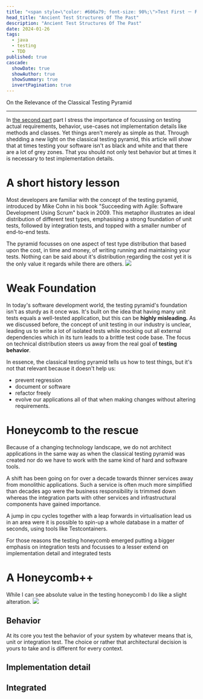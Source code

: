 ```yaml
---
title: "<span style=\"color: #606a79; font-size: 90%;\">Test First － Part 3</span><br/> Ancient Testing Pyramids"
head_title: "Ancient Test Structures Of The Past"
description: "Ancient Test Structures Of The Past" 
date: 2024-01-26
tags:
  - java
  - testing
  - TDD
published: true
cascade:
  showDate: true
  showAuthor: true
  showSummary: true
  invertPagination: true
---
```

On the Relevance of the Classical Testing Pyramid
<!--more-->
---


In [the second part](unit-test-ambiguity) part I stress the importance of focussing on testing actual requirements, behavior,
use-cases not implementation details like methods and classes. Yet things aren't merely as simple as that.
Through shedding a new light on the classical testing pyramid,
this article will show that at times testing your software isn't as black and white and that there are a lot of grey zones. That you should not only test behavior but at times it is necessary to test implementation details.

# A short history lesson
Most developers are familiar with the concept of the testing pyramid, introduced by Mike Cohn in his book "Succeeding with Agile: Software Development Using Scrum" back in 2009. This metaphor illustrates an ideal distribution of different test types, emphasising a strong foundation of unit tests, followed by integration tests, and topped with a smaller number of end-to-end tests.

The pyramid focusses on one aspect of test type distribution that based upon the cost, in time and money, of writing running and maintaining your tests. Nothing can be said about it's distribution regarding the cost yet it is the only value it regards while there are others.
![](pyramid.png)

# Weak Foundation
In today's software development world, the testing pyramid's foundation isn't as sturdy as it once was. It's built on the idea that having many unit tests equals a well-tested application, but this can be **highly misleading.** As we discussed before, the concept of unit testing in our industry is unclear, leading us to write a lot of isolated tests while mocking out all external dependencies which in its turn leads to a brittle test code base.
The focus on technical distribution steers us away from the real goal of **testing behavior**.

In essence, the classical testing pyramid tells us how to test things, but it's not that relevant because it doesn't help us:
- prevent regression
- document or software
- refactor freely
- evolve our applications
  all of that when making changes without altering requirements.
# Honeycomb to the rescue
Because of a changing technology landscape, we do not architect applications in the same way as when the classical testing pyramid was created nor do we have to work with the same kind of hard and software tools.

A shift has been going on for over a decade towards thinner services away from monolithic applications. Such a service is often much more simplified than decades ago were the business responsibility is trimmed down whereas the integration parts with other services and infrastructural components have gained importance.

A jump in cpu cycles together with a leap forwards in virtualisation lead us in an area were it is possible to spin-up a whole database in a matter of seconds, using tools like Testcontainers.

For those reasons the testing honeycomb emerged putting a bigger emphasis on integration tests  and focusses to a lesser extend on implementation detail and integrated tests
# A Honeycomb++
While I can see absolute value in the testing honeycomb I do like a slight alteration.
![](honeycomb.png)


## Behavior

At its core you test the behavior of your system by whatever means that is, unit or integration test. The choice or rather that architectural decision is yours to take and is different for every context.
## Implementation detail
## Integrated 
